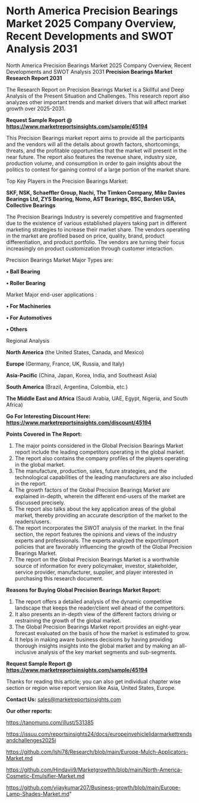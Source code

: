 # North America Precision Bearings Market 2025 Company Overview, Recent Developments and SWOT Analysis 2031
North America Precision Bearings Market 2025 Company Overview, Recent Developments and SWOT Analysis 2031
<strong>Precision Bearings Market Research Report 2031</strong>

The Research Report on Precision Bearings Market is a Skillful and Deep Analysis of the Present Situation and Challenges. This research report also analyzes other important trends and market drivers that will affect market growth over 2025-2031.

<strong>Request Sample Report @ <a href=https://www.marketreportsinsights.com/sample/45194>https://www.marketreportsinsights.com/sample/45194</a></strong>

This Precision Bearings market report aims to provide all the participants and the vendors will all the details about growth factors, shortcomings, threats, and the profitable opportunities that the market will present in the near future. The report also features the revenue share, industry size, production volume, and consumption in order to gain insights about the politics to contest for gaining control of a large portion of the market share.

Top Key Players in the Precision Bearings Market:

<strong>SKF, NSK, Schaeffler Group, Nachi, The Timken Company, Mike Davies Bearings Ltd, ZYS Bearing, Nomo, AST Bearings, BSC, Barden USA, Collective Bearings</strong>

The Precision Bearings Industry is severely competitive and fragmented due to the existence of various established players taking part in different marketing strategies to increase their market share. The vendors operating in the market are profiled based on price, quality, brand, product differentiation, and product portfolio. The vendors are turning their focus increasingly on product customization through customer interaction.

Precision Bearings Market Major Types are:

<strong>•  Ball Bearing

•  Roller Bearing</strong>

Market Major end-user applications :

<strong>•  For Machineries

•  For Automotives

•  Others</strong>

Regional Analysis

</u><strong><b>North America</b></strong> (the United States, Canada, and Mexico)

<strong><b>Europe </b></strong>(Germany, France, UK, Russia, and Italy)

<strong><b>Asia-Pacific</b></strong> (China, Japan, Korea, India, and Southeast Asia)

<strong><b>South America</b></strong> (Brazil, Argentina, Colombia, etc.)

<strong><b>The Middle East and Africa</b></strong> (Saudi Arabia, UAE, Egypt, Nigeria, and South Africa)

<strong>Go For Interesting Discount Here: <a href=https://www.marketreportsinsights.com/discount/45194>https://www.marketreportsinsights.com/discount/45194</a></strong>

<strong>Points Covered in The Report:</strong>
<ol>
  <li>The major points considered in the Global Precision Bearings Market report include the leading competitors operating in the global market.</li>
  <li>The report also contains the company profiles of the players operating in the global market.</li>
  <li>The manufacture, production, sales, future strategies, and the technological capabilities of the leading manufacturers are also included in the report.</li>
  <li>The growth factors of the Global Precision Bearings Market are explained in-depth, wherein the different end-users of the market are discussed precisely.</li>
  <li>The report also talks about the key application areas of the global market, thereby providing an accurate description of the market to the readers/users.</li>
  <li>The report incorporates the SWOT analysis of the market. In the final section, the report features the opinions and views of the industry experts and professionals. The experts analyzed the export/import policies that are favorably influencing the growth of the Global Precision Bearings Market.</li>
  <li>The report on the Global Precision Bearings Market is a worthwhile source of information for every policymaker, investor, stakeholder, service provider, manufacturer, supplier, and player interested in purchasing this research document.</li>
</ol>
<strong>Reasons for Buying Global Precision Bearings Market Report:</strong>

<ol>
  <li>The report offers a detailed analysis of the dynamic competitive landscape that keeps the reader/client well ahead of the competitors.</li>
  <li>It also presents an in-depth view of the different factors driving or restraining the growth of the global market.</li>
  <li>The Global Precision Bearings Market report provides an eight-year forecast evaluated on the basis of how the market is estimated to grow.</li>
  <li>It helps in making aware business decisions by having providing thorough insights insights into the global market and by making an all-inclusive analysis of the key market segments and sub-segments.</li>
</ol>
<strong>Request Sample Report @ <a href=https://www.marketreportsinsights.com/sample/45194>https://www.marketreportsinsights.com/sample/45194</a></strong>


Thanks for reading this article; you can also get individual chapter wise section or region wise report version like Asia, United States, Europe.

<strong>Contact Us:</strong>
sales@marketreportsinsights.com

<strong>Our other reports:</strong>

<a href=https://tanomuno.com/illust/531385>https://tanomuno.com/illust/531385</a>

<a href=https://issuu.com/reportsinsights24/docs/europeinvehiclelidarmarkettrendsandchallenges2025i>https://issuu.com/reportsinsights24/docs/europeinvehiclelidarmarkettrendsandchallenges2025i</a>

<a href=https://github.com/Ishi78/Research/blob/main/Europe-Mulch-Applicators-Market.md>https://github.com/Ishi78/Research/blob/main/Europe-Mulch-Applicators-Market.md</a>

<a href=https://github.com/Hindavii9/Marketgrowthh/blob/main/North-America-Cosmetic-Emulsifier-Market.md>https://github.com/Hindavii9/Marketgrowthh/blob/main/North-America-Cosmetic-Emulsifier-Market.md</a>

<a href=https://github.com/vijaykumar207/Business-growth/blob/main/Europe-Lamp-Shades-Market.md>https://github.com/vijaykumar207/Business-growth/blob/main/Europe-Lamp-Shades-Market.md</a>"
